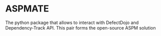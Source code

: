 # ASPMATE

The python package that allows to interact with DefectDojo and Dependency-Track API. This pair forms the open-source ASPM solution
